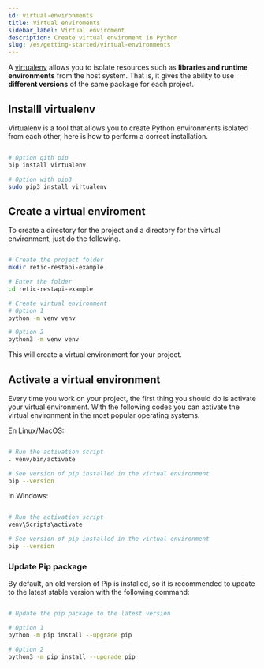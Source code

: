```yaml
---
id: virtual-environments
title: Virtual enviroments
sidebar_label: Virtual enviroment
description: Create virtual enviroment in Python
slug: /es/getting-started/virtual-environments
---
```


A [virtualenv](https://docs.python.org/3/library/venv.html#module-venv) allows you to isolate resources such as **libraries and runtime environments** from the host system. That is, it gives the ability to use **different versions** of the same package for each project.

## Installl virtualenv

Virtualenv is a tool that allows you to create Python environments isolated from each other, here is how to perform a correct installation.

```bash

# Option qith pip
pip install virtualenv

# Option with pip3
sudo pip3 install virtualenv

```

## Create a virtual enviroment

To create a directory for the project and a directory for the virtual environment, just do the following.

```bash

# Create the project folder 
mkdir retic-restapi-example

# Enter the folder
cd retic-restapi-example

# Create virtual environment
# Option 1
python -m venv venv

# Option 2
python3 -m venv venv

```

This will create a virtual environment for your project.

## Activate a virtual environment

Every time you work on your project, the first thing you should do is activate your virtual environment. With the following codes you can activate the virtual environment in the most popular operating systems.

En Linux/MacOS:

```bash

# Run the activation script
. venv/bin/activate

# See version of pip installed in the virtual environment
pip --version

```

In Windows:

```bash

# Run the activation script
venv\Scripts\activate

# See version of pip installed in the virtual environment
pip --version

```

### Update Pip package

By default, an old version of Pip is installed, so it is recommended to update to the latest stable version with the following command:

```bash

# Update the pip package to the latest version

# Option 1
python -m pip install --upgrade pip

# Option 2
python3 -m pip install --upgrade pip

```
